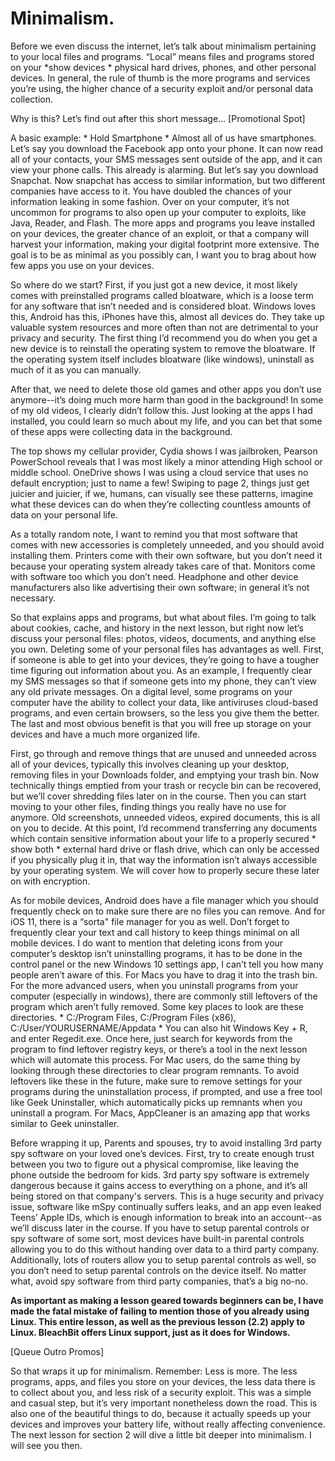 # Minimalism.

Before we even discuss the internet, let’s talk about minimalism pertaining to your
local files and programs. “Local” means files and programs stored on your \*show
devices \* physical hard drives, phones, and other personal devices. In general,
the rule of thumb is the more programs and services you’re using, the higher
chance of a security exploit and/or personal data collection.

Why is this? Let’s find out after this short message…
[Promotional Spot]

A basic example: \* Hold Smartphone \* Almost all of us have smartphones. Let’s
say you download the Facebook app onto your phone. It can now read all of your
contacts, your SMS messages sent outside of the app, and it can view your phone
calls. This already is alarming. But let’s say you download Snapchat. Now
snapchat has access to similar information, but two different companies have
access to it. You have doubled the chances of your information leaking in some
fashion. Over on your computer, it’s not uncommon for programs to also open up
your computer to exploits, like Java, Reader, and Flash. The more apps and
programs you leave installed on your devices, the greater chance of an exploit,
or that a company will harvest your information, making your digital footprint
more extensive. The goal is to be as minimal as you possibly can, I want you to
brag about how few apps you use on your devices.

So where do we start? First, if you just got a new device, it most likely comes with
preinstalled programs called bloatware, which is a loose term for any software
that isn’t needed and is considered bloat. Windows loves this, Android has this,
iPhones have this, almost all devices do. They take up valuable system resources
and more often than not are detrimental to your privacy and security. The first
thing I’d recommend you do when you get a new device is to reinstall the
operating system to remove the bloatware. If the operating system itself includes
bloatware (like windows), uninstall as much of it as you can manually.

After that, we need to delete those old games and other apps you don’t use
anymore--it’s doing much more harm than good in the background! In some of
my old videos, I clearly didn’t follow this. Just looking at the apps I had installed,
you could learn so much about my life, and you can bet that some of these apps
were collecting data in the background.

The top shows my cellular provider, Cydia shows I was jailbroken, Pearson
PowerSchool reveals that I was most likely a minor attending High school or
middle school. OneDrive shows I was using a cloud service that uses no default
encryption; just to name a few! Swiping to page 2, things just get juicier and
juicier, if we, humans, can visually see these patterns, imagine what these devices
can do when they’re collecting countless amounts of data on your personal life.

As a totally random note, I want to remind you that most software that comes
with new accessories is completely unneeded, and you should avoid installing
them. Printers come with their own software, but you don’t need it because your
operating system already takes care of that. Monitors come with software too
which you don’t need. Headphone and other device manufacturers also like
advertising their own software; in general it’s not necessary.

So that explains apps and programs, but what about files. I’m going to talk about
cookies, cache, and history in the next lesson, but right now let’s discuss your
personal files: photos, videos, documents, and anything else you own. Deleting
some of your personal files has advantages as well. First, if someone is able to get
into your devices, they’re going to have a tougher time figuring out information
about you. As an example, I frequently clear my SMS messages so that if someone
gets into my phone, they can’t view any old private messages. On a digital level,
some programs on your computer have the ability to collect your data, like
antiviruses cloud-based programs, and even certain browsers, so the less you
give them the better. The last and most obvious benefit is that you will free up
storage on your devices and have a much more organized life.

First, go through and remove things that are unused and unneeded across all of
your devices, typically this involves cleaning up your desktop, removing files in
your Downloads folder, and emptying your trash bin. Now technically things
emptied from your trash or recycle bin can be recovered, but we’ll cover
shredding files later on in the course. Then you can start moving to your other
files, finding things you really have no use for anymore. Old screenshots,
unneeded videos, expired documents, this is all on you to decide. At this point, I’d
recommend transferring any documents which contain sensitive information
about your life to a properly secured \* show both \* external hard drive or flash
drive, which can only be accessed if you physically plug it in, that way the
information isn’t always accessible by your operating system. We will cover how to
properly secure these later on with encryption.

As for mobile devices, Android does have a file manager which you should
frequently check on to make sure there are no files you can remove. And for iOS
11, there is a “sorta" file manager for you as well. Don’t forget to frequently clear
your text and call history to keep things minimal on all mobile devices.
I do want to mention that deleting icons from your computer’s desktop isn’t
uninstalling programs, it has to be done in the control panel or the new Windows
10 settings app, I can’t tell you how many people aren’t aware of this. For Macs
you have to drag it into the trash bin. For the more advanced users, when you
uninstall programs from your computer (especially in windows), there are
commonly still leftovers of the program which aren’t fully removed. Some key
places to look are these directories. \* C:/Program Files, C:/Program Files (x86),
C:/User/YOURUSERNAME/Appdata \* You can also hit Windows Key + R, and enter
Regedit.exe. Once here, just search for keywords from the program to find
leftover registry keys, or there’s a tool in the next lesson which will automate this
process. For Mac users, do the same thing by looking through these directories
to clear program remnants. To avoid leftovers like these in the future, make sure
to remove settings for your programs during the uninstallation process, if
prompted, and use a free tool like Geek Uninstaller, which automatically picks up
remnants when you uninstall a program. For Macs, AppCleaner is an amazing
app that works similar to Geek uninstaller.

Before wrapping it up, Parents and spouses, try to avoid installing 3rd party spy
software on your loved one’s devices. First, try to create enough trust between
you two to figure out a physical compromise, like leaving the phone outside the
bedroom for kids. 3rd party spy software is extremely dangerous because it gains
access to everything on a phone, and it’s all being stored on that company's
servers. This is a huge security and privacy issue, software like mSpy continually
suffers leaks, and an app even leaked Teens’ Apple IDs, which is enough
information to break into an account--as we’ll discuss later in the course. If you
have to setup parental controls or spy software of some sort, most devices have
built-in parental controls allowing you to do this without handing over data to a
third party company. Additionally, lots of routers allow you to setup parental
controls as well, so you don’t need to setup parental controls on the device itself.
No matter what, avoid spy software from third party companies, that’s a big
no-no.

**As important as making a lesson geared towards beginners can be, I have made the fatal mistake
    of failing to mention those of you already using Linux. This entire lesson, as well as the previous
    lesson (2.2) apply to Linux. BleachBit offers Linux support, just as it does for Windows.**

[Queue Outro Promos]

So that wraps it up for minimalism. Remember: Less is more. The less programs,
apps, and files you store on your devices, the less data there is to collect about
you, and less risk of a security exploit. This was a simple and casual step, but it’s
very important nonetheless down the road. This is also one of the beautiful
things to do, because it actually speeds up your devices and improves your
battery life, without really affecting convenience. The next lesson for section 2 will
dive a little bit deeper into minimalism. I will see you then.
